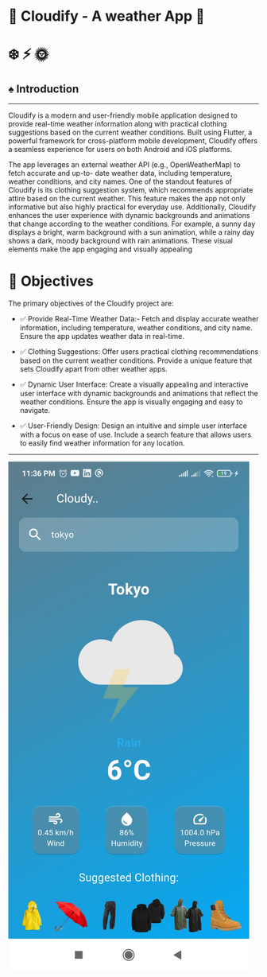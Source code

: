  # &#128640; **Cloudify** - A weather App :dizzy:

# :snowflake:  :zap:   :sun_with_face:


## :spades: Introduction
---

Cloudify is a modern and user-friendly mobile application designed to provide real-time weather
information along with practical clothing suggestions based on the current weather conditions.
Built using Flutter, a powerful framework for cross-platform mobile development, Cloudify offers
a seamless experience for users on both Android and iOS platforms.

The app leverages an external weather API (e.g., OpenWeatherMap) to fetch accurate and up-to-
date weather data, including temperature, weather conditions, and city names. One of the standout
features of Cloudify is its clothing suggestion system, which recommends appropriate attire based
on the current weather. This feature makes the app not only informative but also highly practical
for everyday use.
Additionally, Cloudify enhances the user experience with dynamic backgrounds and animations
that change according to the weather conditions. For example, a sunny day displays a bright, warm
background with a sun animation, while a rainy day shows a dark, moody background with rain
animations. These visual elements make the app engaging and visually appealing

# :football: Objectives
The primary objectives of the Cloudify project are:

- :white_check_mark: Provide Real-Time Weather Data:-
 Fetch and display accurate weather information, including temperature, weather
conditions, and city name.
 Ensure the app updates weather data in real-time.

 - :white_check_mark: Clothing Suggestions:
 Offer users practical clothing recommendations based on the current weather
conditions.
 Provide a unique feature that sets Cloudify apart from other weather apps.
- :white_check_mark: Dynamic User Interface:
 Create a visually appealing and interactive user interface with dynamic
backgrounds and animations that reflect the weather conditions.
 Ensure the app is visually engaging and easy to navigate.
- :white_check_mark: User-Friendly Design:
 Design an intuitive and simple user interface with a focus on ease of use.
 Include a search feature that allows users to easily find weather information for any
location.


---
![Seagrass](assets/Screenshot_2025-03-18-23-36-49-202_com.example.cloudy.jpg)

